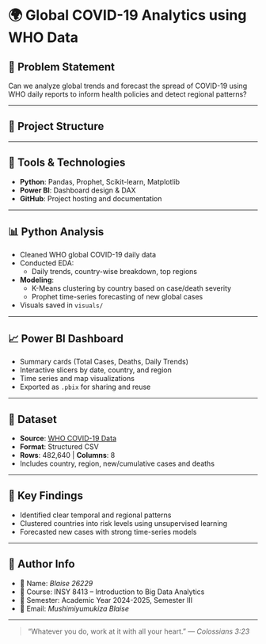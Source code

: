 # 🌍 Global COVID-19 Analytics using WHO Data

## 🧠 Problem Statement

Can we analyze global trends and forecast the spread of COVID-19 using WHO daily reports to inform health policies and detect regional patterns?

---

## 📁 Project Structure


---

## 🔧 Tools & Technologies

- **Python**: Pandas, Prophet, Scikit-learn, Matplotlib
- **Power BI**: Dashboard design & DAX
- **GitHub**: Project hosting and documentation

---

## 📊 Python Analysis

- Cleaned WHO global COVID-19 daily data
- Conducted EDA:
  - Daily trends, country-wise breakdown, top regions
- **Modeling**:
  - K-Means clustering by country based on case/death severity
  - Prophet time-series forecasting of new global cases
- Visuals saved in `visuals/`

---

## 📈 Power BI Dashboard

- Summary cards (Total Cases, Deaths, Daily Trends)
- Interactive slicers by date, country, and region
- Time series and map visualizations
- Exported as `.pbix` for sharing and reuse

---

## 📌 Dataset

- **Source**: [WHO COVID-19 Data](https://www.who.int/data)
- **Format**: Structured CSV
- **Rows**: 482,640 | **Columns**: 8
- Includes country, region, new/cumulative cases and deaths

---

## 🔮 Key Findings

- Identified clear temporal and regional patterns
- Clustered countries into risk levels using unsupervised learning
- Forecasted new cases with strong time-series models

---

## 🧠 Author Info

- 👤 Name: *Blaise 26229*
- 🏫 Course: INSY 8413 – Introduction to Big Data Analytics
- 📅 Semester: Academic Year 2024-2025, Semester III
- 📧 Email: *Mushimiyumukiza Blaise*

---

> “Whatever you do, work at it with all your heart.” — *Colossians 3:23*
